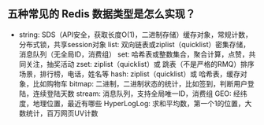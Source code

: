 ## 五种常见的 Redis 数据类型是怎么实现？
- string: SDS（API安全，获取长度O(1)，二进制存储）缓存对象，常规计数，分布式锁，共享session对象
list: 双向链表或ziplist（quicklist）密集存储，消息队列（无全局ID，消费组）
set: 哈希表或整数集合，聚合计算，点赞，共同关注，抽奖活动
zset: ziplist（quicklist）或 跳表（不是严格的RMQ）排序场景，排行榜，电话，姓名等
hash: ziplist（quicklist）或 哈希表，缓存对象，比如购物车
bitmap: 二进制，二进制状态的统计，比如签到，判断用户登陆，连续登陆天数
stream: 消息队列，支持全局唯一ID，消费组
GEO: 经纬度，地理位置，最近有哪些
HyperLogLog: 求和平均数，第一个1的位置，大数统计，百万网页UV计数